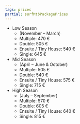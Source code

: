 ```yaml
---
tags: prices
partial: surfMtbPackagePrices
---
```


- Low Season
  - (November – March)
  - Multiple: 470 €
  - Double: 505 €
  - Ensuite / Tiny House: 540 €
  - Single: 645 €
- Mid Season
  - (April – June & October)
  - Multiple: 505 €
  - Double: 540 €
  - Ensuite / Tiny House: 575 €
  - Single: 715 €
- High Season
  - (July – September)
  - Multiple: 570 €
  - Double: 605 €
  - Ensuite / Tiny House: 640 €
  - Single: 815 €
